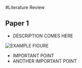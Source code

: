 #Literature Review

## Paper 1

- DESCRIPTION COMES HERE

![EXAMPLE FIGURE](https://media.gettyimages.com/photos/subway-train-approaching-elevated-subway-station-in-queens-new-york-picture-id974704892?s=2048x2048)

- IMPORTANT POINT
- ANOTHER IMPORTANT POINT

